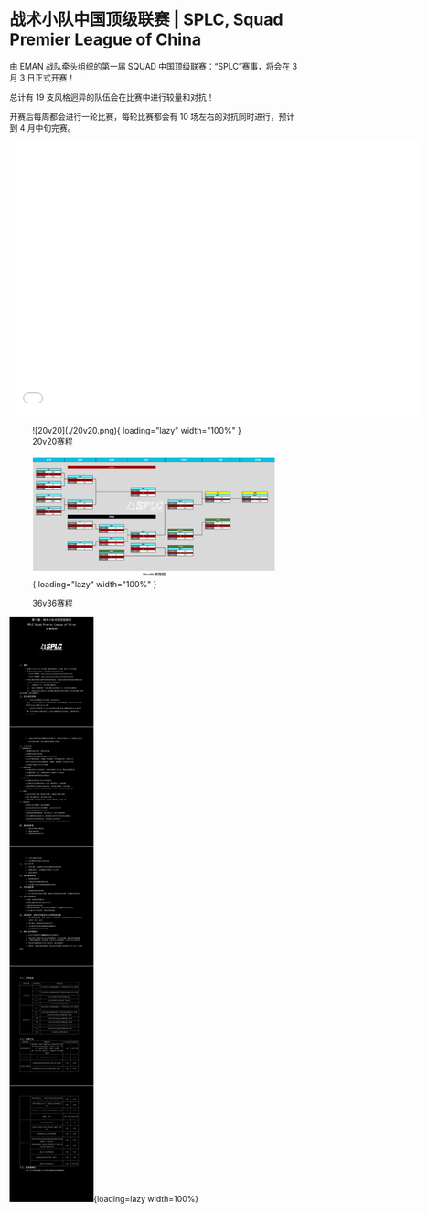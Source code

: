 # 战术小队中国顶级联赛 | SPLC, Squad Premier League of China

由 EMAN 战队牵头组织的第一届 SQUAD 中国顶级联赛：“SPLC”赛事，将会在 3 月 3 日正式开赛！

总计有 19 支风格迥异的队伍会在比赛中进行较量和对抗！

开赛后每周都会进行一轮比赛，每轮比赛都会有 10 场左右的对抗同时进行，预计到 4 月中旬完赛。

<iframe src="//player.bilibili.com/player.html?aid=652668814&bvid=BV1AY4y1m752&cid=1030383803&page=1" scrolling="no" border="0" frameborder="no" framespacing="0" allowfullscreen="true" height="480" width="720"> </iframe>

<figure markdown>
  ![20v20](./20v20.png){ loading="lazy" width="100%" }
  <figcaption>20v20赛程</figcaption>
  
  ![36v36](./36v36.png){ loading="lazy" width="100%" }
  <figcaption>36v36赛程</figcaption>
</figure>

![Rules](./rules.jpg){loading=lazy width=100%}
